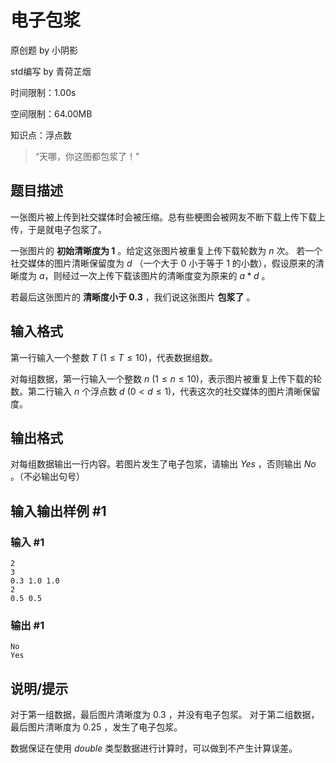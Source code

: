 # 电子包浆

原创题 by 小阴影

std编写 by 青荷芷烟

时间限制：1.00s

空间限制：64.00MB

知识点：浮点数

>“天哪，你这图都包浆了！”

## 题目描述
一张图片被上传到社交媒体时会被压缩。总有些梗图会被网友不断下载上传下载上传，于是就电子包浆了。

一张图片的 **初始清晰度为 $1$** 。给定这张图片被重复上传下载轮数为 $n$ 次。 若一个社交媒体的图片清晰保留度为 $d$ （一个大于 $0$ 小于等于 $1$ 的小数），假设原来的清晰度为 $a$，则经过一次上传下载该图片的清晰度变为原来的 $a*d$ 。

若最后这张图片的 **清晰度小于 $0.3$** ，我们说这张图片 **包浆了** 。

## 输入格式

第一行输入一个整数 $T$ ($1 \le T \le 10$)，代表数据组数。

对每组数据，第一行输入一个整数 $n$ ($1 \le n \le 10$)，表示图片被重复上传下载的轮数。第二行输入 $n$ 个浮点数 $d$ ($0 \lt d \le 1$)，代表这次的社交媒体的图片清晰保留度。

## 输出格式

对每组数据输出一行内容。若图片发生了电子包浆，请输出 $Yes$ ，否则输出 $No$ 。（不必输出句号）

## 输入输出样例 #1

### 输入 #1

```
2
3
0.3 1.0 1.0
2
0.5 0.5
```

### 输出 #1

```
No
Yes
```

## 说明/提示

对于第一组数据，最后图片清晰度为 $0.3$ ，并没有电子包浆。
对于第二组数据，最后图片清晰度为 $0.25$ ，发生了电子包浆。

数据保证在使用 $double$ 类型数据进行计算时，可以做到不产生计算误差。
